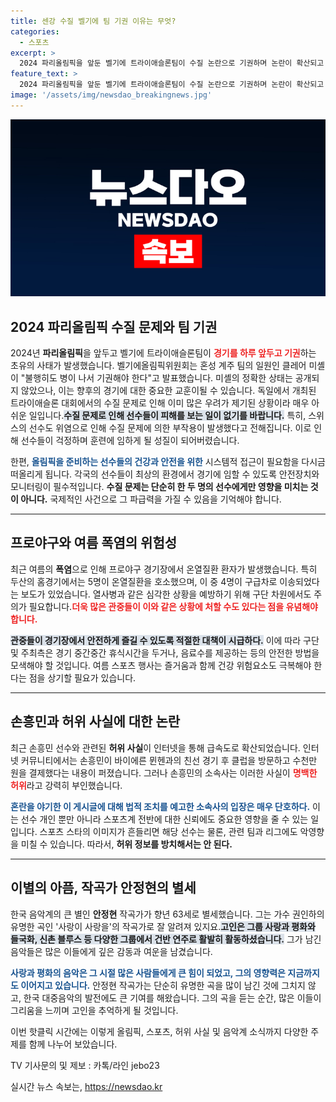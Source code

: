 ```yaml
---
title: 센강 수질 벨기에 팀 기권 이유는 무엇?
categories:
  - 스포츠
excerpt: >
  2024 파리올림픽을 앞둔 벨기에 트라이애슬론팀이 수질 논란으로 기권하며 논란이 확산되고 있는 가운데, 폭염 속 프로야구 관중들이 온열질환으로 구급차에 실려가는 사건이 발생했습니다. 손흥민의 클럽 방문 소문도 허위로 밝혀졌습니다.
feature_text: >
  2024 파리올림픽을 앞둔 벨기에 트라이애슬론팀이 수질 논란으로 기권하며 논란이 확산되고 있는 가운데, 폭염 속 프로야구 관중들이 온열질환으로 구급차에 실려가는 사건이 발생했습니다. 손흥민의 클럽 방문 소문도 허위로 밝혀졌습니다.
image: '/assets/img/newsdao_breakingnews.jpg'
---
```


<p><img src="/assets/img/newsdao_breakingnews.jpg" alt="pcversion 속보" /></p>

<h2 data-ke-size="size26">2024 파리올림픽 수질 문제와 팀 기권</h2>

<p data-ke-size="size16">2024년 <b>파리올림픽</b>을 앞두고 벨기에 트라이애슬론팀이 <b><span style="color: #ee2323;">경기를 하루 앞두고 기권</span></b>하는 초유의 사태가 발생했습니다. 벨기에올림픽위원회는 혼성 계주 팀의 일원인 클레어 미셸이 "불행히도 병이 나서 기권해야 한다"고 발표했습니다. 미셸의 정확한 상태는 공개되지 않았으나, 이는 향후의 경기에 대한 중요한 교훈이될 수 있습니다. 독일에서 개최된 트라이애슬론 대회에서의 수질 문제로 인해 이미 많은 우려가 제기된 상황이라 매우 아쉬운 일입니다.<b><span style="background-color: #21538527;">수질 문제로 인해 선수들이 피해를 보는 일이 없기를 바랍니다.</span></b> 특히, 스위스의 선수도 위염으로 인해 수질 문제에 의한 부작용이 발생했다고 전해집니다. 이로 인해 선수들이 걱정하며 훈련에 임하게 될 성질이 되어버렸습니다.</p>

<p data-ke-size="size16">한편, <b><span style="color: #1a5490;">올림픽을 준비하는 선수들의 건강과 안전을 위한</span></b> 시스템적 접근이 필요함을 다시금 떠올리게 됩니다. 각국의 선수들이 최상의 환경에서 경기에 임할 수 있도록 안전장치와 모니터링이 필수적입니다. <b>수질 문제는 단순히 한 두 명의 선수에게만 영향을 미치는 것이 아니다.</b> 국제적인 사건으로 그 파급력을 가질 수 있음을 기억해야 합니다.</p>

<hr>

<h2 data-ke-size="size26">프로야구와 여름 폭염의 위험성</h2>

<p data-ke-size="size16">최근 여름의 <b>폭염</b>으로 인해 프로야구 경기장에서 온열질환 환자가 발생했습니다. 특히 두산의 홈경기에서는 5명이 온열질환을 호소했으며, 이 중 4명이 구급차로 이송되었다는 보도가 있었습니다. 열사병과 같은 심각한 상황을 예방하기 위해 구단 차원에서도 주의가 필요합니다.<b><span style="color: #ee2323;">더욱 많은 관중들이 이와 같은 상황에 처할 수도 있다는 점을 유념해야 합니다.</span></b></p>

<p data-ke-size="size16"><b><span style="background-color: #21538527;">관중들이 경기장에서 안전하게 즐길 수 있도록 적절한 대책이 시급하다.</span></b> 이에 따라 구단 및 주최측은 경기 중간중간 휴식시간을 두거나, 음료수를 제공하는 등의 안전한 방법을 모색해야 할 것입니다. 여름 스포츠 행사는 즐거움과 함께 건강 위험요소도 극복해야 한다는 점을 상기할 필요가 있습니다.</p>

<hr>

<h2 data-ke-size="size26">손흥민과 허위 사실에 대한 논란</h2>

<p data-ke-size="size16">최근 손흥민 선수와 관련된 <b>허위 사실</b>이 인터넷을 통해 급속도로 확산되었습니다. 인터넷 커뮤니티에서는 손흥민이 바이에른 뮌헨과의 친선 경기 후 클럽을 방문하고 수천만 원을 결제했다는 내용이 퍼졌습니다. 그러나 손흥민의 소속사는 이러한 사실이 <b><span style="color: #ee2323;">명백한 허위</span></b>라고 강력히 부인했습니다.</p>

<p data-ke-size="size16"><b><span style="color: #1a5490;">혼란을 야기한 이 게시글에 대해 법적 조치를 예고한 소속사의 입장은 매우 단호하다.</span></b> 이는 선수 개인 뿐만 아니라 스포츠계 전반에 대한 신뢰에도 중요한 영향을 줄 수 있는 일입니다. 스포츠 스타의 이미지가 흔들리면 해당 선수는 물론, 관련 팀과 리그에도 악영향을 미칠 수 있습니다. 따라서, <b>허위 정보를 방치해서는 안 된다.</b></p>

<hr>

<h2 data-ke-size="size26">이별의 아픔, 작곡가 안정현의 별세</h2>

<p data-ke-size="size16">한국 음악계의 큰 별인 <b>안정현</b> 작곡가가 향년 63세로 별세했습니다. 그는 가수 권인하의 유명한 곡인 '사랑이 사랑을'의 작곡가로 잘 알려져 있지요.<b><span style="background-color: #21538527;">고인은 그룹 사랑과 평화와 들국화, 신촌 블루스 등 다양한 그룹에서 건반 연주로 활발히 활동하셨습니다.</span></b> 그가 남긴 음악들은 많은 이들에게 깊은 감동과 여운을 남겼습니다.</p>

<p data-ke-size="size16"><b><span style="color: #1a5490;">사랑과 평화의 음악은 그 시절 많은 사람들에게 큰 힘이 되었고, 그의 영향력은 지금까지도 이어지고 있습니다.</span></b> 안정현 작곡가는 단순히 유명한 곡을 많이 남긴 것에 그치지 않고, 한국 대중음악의 발전에도 큰 기여를 해왔습니다. 그의 곡을 듣는 순간, 많은 이들이 그리움을 느끼며 고인을 추억하게 될 것입니다.</p>

<p data-ke-size="size16">이번 핫클릭 시간에는 이렇게 올림픽, 스포츠, 허위 사실 및 음악계 소식까지 다양한 주제를 함께 나누어 보았습니다.</p>

<p data-ke-size="size16">TV 기사문의 및 제보 : 카톡/라인 jebo23</p>
실시간 뉴스 속보는, <a href="https://newsdao.kr" rel="dofollow">https://newsdao.kr</a>


